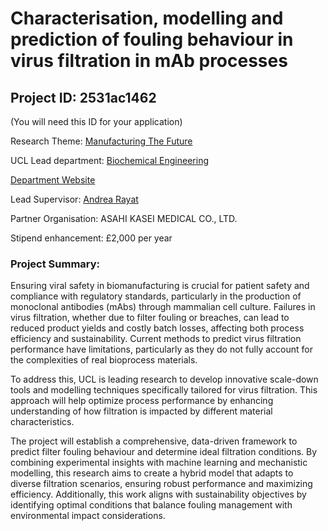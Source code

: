# Characterisation, modelling and prediction of fouling behaviour in virus filtration in mAb processes

## Project ID: **2531ac1462**
(You will need this ID for your application)

Research Theme: [Manufacturing The Future](../themes/manufacturing-the-future.md)

UCL Lead department: [Biochemical Engineering](../departments/biochemical-engineering.md)

[Department Website](https://www.ucl.ac.uk/biochemical-engineering)

Lead Supervisor: [Andrea Rayat](https://profiles.ucl.ac.uk/9479)

Partner Organisation: ASAHI KASEI MEDICAL CO., LTD.

Stipend enhancement: £2,000 per year

### Project Summary:

Ensuring viral safety in biomanufacturing is crucial for patient safety and compliance with regulatory standards, particularly in the production of monoclonal antibodies (mAbs) through mammalian cell culture. Failures in virus filtration, whether due to filter fouling or breaches, can lead to reduced product yields and costly batch losses, affecting both process efficiency and sustainability. Current methods to predict virus filtration performance have limitations, particularly as they do not fully account for the complexities of real bioprocess materials.

To address this, UCL is leading research to develop innovative scale-down tools and modelling techniques specifically tailored for virus filtration. This approach will help optimize process performance by enhancing understanding of how filtration is impacted by different material characteristics. 

The project will establish a comprehensive, data-driven framework to predict filter fouling behaviour and determine ideal filtration conditions. By combining experimental insights with machine learning and mechanistic modelling, this research aims to create a hybrid model that adapts to diverse filtration scenarios, ensuring robust performance and maximizing efficiency. Additionally, this work aligns with sustainability objectives by identifying optimal conditions that balance fouling management with environmental impact considerations.
